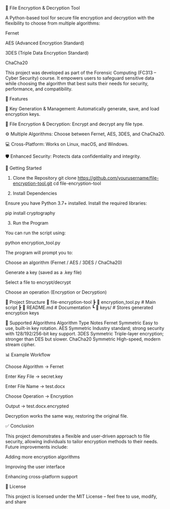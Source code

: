 🔐 File Encryption & Decryption Tool

A Python-based tool for secure file encryption and decryption with the flexibility to choose from multiple algorithms:

Fernet

AES (Advanced Encryption Standard)

3DES (Triple Data Encryption Standard)

ChaCha20

This project was developed as part of the Forensic Computing (FC313 – Cyber Security) course. It empowers users to safeguard sensitive data while choosing the algorithm that best suits their needs for security, performance, and compatibility.

📖 Features

🔑 Key Generation & Management: Automatically generate, save, and load encryption keys.

📂 File Encryption & Decryption: Encrypt and decrypt any file type.

⚙️ Multiple Algorithms: Choose between Fernet, AES, 3DES, and ChaCha20.

💻 Cross-Platform: Works on Linux, macOS, and Windows.

🛡️ Enhanced Security: Protects data confidentiality and integrity.

🚀 Getting Started
1. Clone the Repository
git clone https://github.com/yourusername/file-encryption-tool.git
cd file-encryption-tool

2. Install Dependencies

Ensure you have Python 3.7+ installed. Install the required libraries:

pip install cryptography

3. Run the Program

You can run the script using:

python encryption_tool.py


The program will prompt you to:

Choose an algorithm (Fernet / AES / 3DES / ChaCha20)

Generate a key (saved as a .key file)

Select a file to encrypt/decrypt

Choose an operation (Encryption or Decryption)

📂 Project Structure
📁 file-encryption-tool
 ┣ 📄 encryption_tool.py   # Main script
 ┣ 📄 README.md            # Documentation
 ┗ 📂 keys/                # Stores generated encryption keys

🔑 Supported Algorithms
Algorithm	Type	Notes
Fernet	Symmetric	Easy to use, built-in key rotation.
AES	Symmetric	Industry standard; strong security with 128/192/256-bit key support.
3DES	Symmetric	Triple-layer encryption; stronger than DES but slower.
ChaCha20	Symmetric	High-speed, modern stream cipher.


📊 Example Workflow

Choose Algorithm → Fernet

Enter Key File → secret.key

Enter File Name → test.docx

Choose Operation → Encryption

Output → test.docx.encrypted

Decryption works the same way, restoring the original file.


✅ Conclusion

This project demonstrates a flexible and user-driven approach to file security, allowing individuals to tailor encryption methods to their needs. Future improvements include:

Adding more encryption algorithms

Improving the user interface

Enhancing cross-platform support

📜 License

This project is licensed under the MIT License – feel free to use, modify, and share
